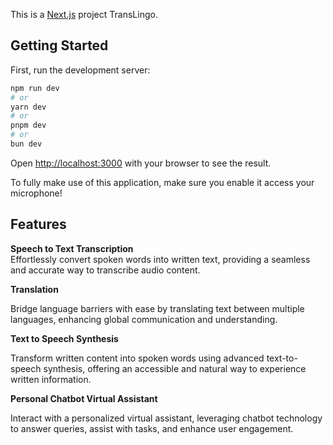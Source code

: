This is a [Next.js](https://nextjs.org/) project TransLingo. 

## Getting Started

First, run the development server:

```bash
npm run dev
# or
yarn dev
# or
pnpm dev
# or
bun dev
```

Open [http://localhost:3000](http://localhost:3000) with your browser to see the result.

To fully make use of this application, make sure you enable it access your microphone!

## Features

**Speech to Text Transcription**
<br>
Effortlessly convert spoken words into written text, providing a seamless and accurate way to transcribe audio content.

**Translation**

Bridge language barriers with ease by translating text between multiple languages, enhancing global communication and understanding.

 **Text to Speech Synthesis**
 
Transform written content into spoken words using advanced text-to-speech synthesis, offering an accessible and natural way to experience written information.
 
 **Personal Chatbot Virtual Assistant**
 
Interact with a personalized virtual assistant, leveraging chatbot technology to answer queries, assist with tasks, and enhance user engagement.
